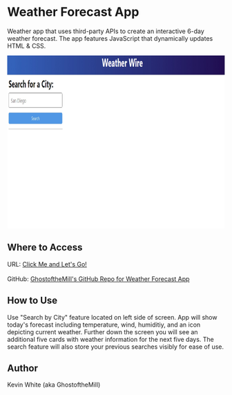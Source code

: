 # Weather Forecast App

Weather app that uses third-party APIs to create an interactive 6-day weather forecast. The app features JavaScript that dynamically updates HTML & CSS.

<img src="./Assets/windblows.jpg" alt="Weather App Image" width="600" height="400">

## Where to Access

URL: <a href="url.com"> Click Me and Let's Go!</a>
<br></br>
GitHub: <a href="https://github.com/GhostoftheMill/wind-blows"> GhostoftheMill's GitHub Repo for Weather Forecast App</a>

## How to Use

Use "Search by City" feature located on left side of screen. App will show today's forecast including temperature, wind, humiditiy, and an icon depicting current weather. Further down the screen you will see an additional five cards with weather information for the next five days. The search feature will also store your previous searches visibly for ease of use.

## Author

Kevin White (aka GhostoftheMill)

